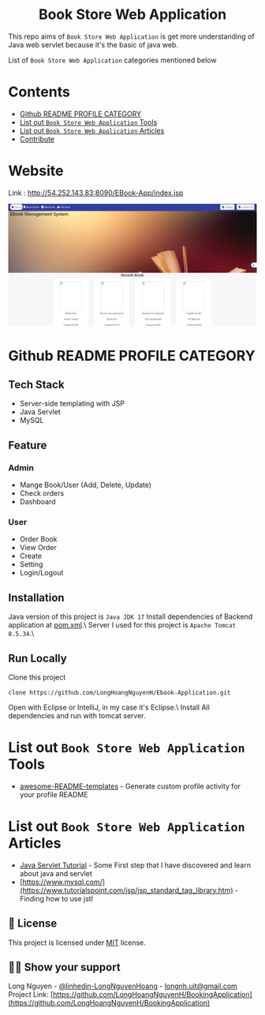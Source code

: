 <h1 align="center">Book Store Web Application</h1>

This repo aims of `Book Store Web Application` is get more understanding of Java web servlet because it's the basic of java web.

List of `Book Store Web Application` categories mentioned below

# Contents
  - [Github README PROFILE CATEGORY](#github-readme-profile-category)
  - [List out `Book Store Web Application` Tools](#list-out-Book-Store-Web-Application-tools)
  - [List out `Book Store Web Application` Articles](#list-out-Book-Store-Web-Application-articles)
  - [Contribute](#contribute)

# Website

Link : http://54.252.143.83:8090/EBook-App/index.jsp

<a href="http://54.252.143.83:8090/EBook-App/index.jsp"><img src="https://github.com/LongHoangNguyenH/Ebook-Application/blob/main/sceenshot.jpg" /></a>


# Github README PROFILE CATEGORY

## Tech Stack
- Server-side templating with JSP
- Java Servlet
- MySQL
## Feature
### Admin 
- Mange Book/User (Add, Delete, Update)
- Check orders
- Dashboard
### User
- Order Book
- View Order
- Create
- Setting
- Login/Logout

## Installation
Java version of this project is `Java JDK 17` 
Install dependencies of Backend application at [pom.xml](https://github.com/LongHoangNguyenH/Ebook-Application/blob/main/Ebook-App/pom.xml).\\
Server I used for this project is `Apache Tomcat 8.5.34`.\\
## Run Locally
Clone this project 
```
clone https://github.com/LongHoangNguyenH/Ebook-Application.git
```
Open with Eclipse or IntelliJ, in my case it's Eclipse.\\
Install All dependencies and run with tomcat server.
# List out `Book Store Web Application` Tools
- [awesome-README-templates](https://github.com/elangosundar/awesome-README-templates) - Generate custom profile activity for your profile README
# List out `Book Store Web Application` Articles
- [Java Servlet Tutorial](https://github.com/RameshMF/servlet-tutorial) - Some First step that I have discovered and learn about java and servlet
- [https://www.mysql.com/](https://www.tutorialspoint.com/jsp/jsp_standard_tag_library.htm) - Finding how to use jstl 
## :pencil: License
This project is licensed under [MIT](https://opensource.org/licenses/MIT) license.
## :man_astronaut: Show your support
Long Nguyen - [@linhedin-LongNguyenHoang](https://www.linkedin.com/in/long-nguyen-hoang-1141b225b/) - longnh.uit@gmail.com
Project Link: [https://github.com/LongHoangNguyenH/BookingApplication](https://github.com/LongHoangNguyenH/BookingApplication) 

